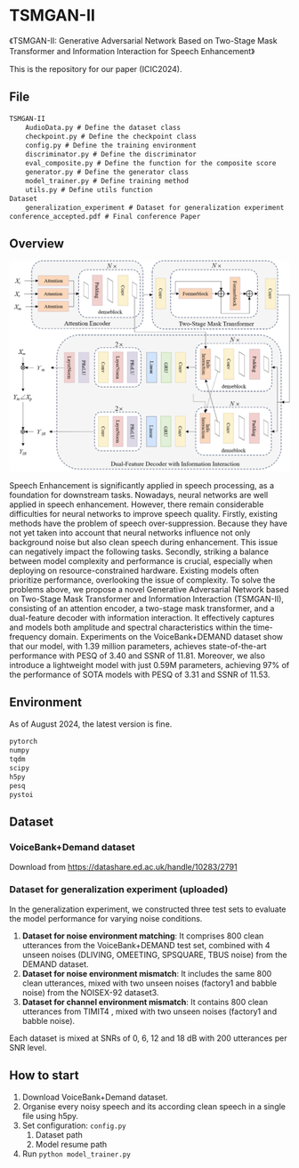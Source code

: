 # TSMGAN-II
《TSMGAN-II: Generative Adversarial Network Based on Two-Stage Mask Transformer and Information Interaction for Speech Enhancement》

This is the repository for our paper (ICIC2024).

## File

```shell
TSMGAN-II
    AudioData.py # Define the dataset class
    checkpoint.py # Define the checkpoint class
    config.py # Define the training environment
    discriminator.py # Define the discriminator
    eval_composite.py # Define the function for the composite score 
    generator.py # Define the generator class
    model_trainer.py # Define training method
    utils.py # Define utils function
Dataset
    generalization_experiment # Dataset for generalization experiment  
conference_accepted.pdf # Final conference Paper
```

## Overview

![](Figures/TSMGAN-II.png)

Speech Enhancement is significantly applied in speech processing, as  a foundation for downstream tasks. Nowadays, neural networks are well applied  in speech enhancement. However, there remain considerable difficulties for neural networks to improve speech quality. Firstly, existing methods have the problem of speech over-suppression. Because they have not yet taken into account  that neural networks influence not only background noise but also clean speech  during enhancement. This issue can negatively impact the following tasks. Secondly, striking a balance between model complexity and performance is crucial,  especially when deploying on resource-constrained hardware. Existing models  often prioritize performance, overlooking the issue of complexity. To solve the  problems above, we propose a novel Generative Adversarial Network based on  Two-Stage Mask Transformer and Information Interaction (TSMGAN-II), consisting of an attention encoder, a two-stage mask transformer, and a dual-feature  decoder with information interaction. It effectively captures and models both amplitude and spectral characteristics within the time-frequency domain. Experiments on the VoiceBank+DEMAND dataset show that our model, with 1.39 million parameters, achieves state-of-the-art performance with PESQ of 3.40 and  SSNR of 11.81. Moreover, we also introduce a lightweight model with just 0.59M parameters, achieving 97% of the performance of SOTA models with  PESQ of 3.31 and SSNR of 11.53. 

## Environment
As of August 2024, the latest version is fine.
```
pytorch
numpy
tqdm
scipy
h5py
pesq
pystoi
```

## Dataset

### VoiceBank+Demand dataset

Download from https://datashare.ed.ac.uk/handle/10283/2791

### Dataset for generalization experiment (uploaded)

In the generalization experiment, we constructed three test sets to evaluate the  model performance for varying noise conditions. 

1. **Dataset for noise environment matching**: It comprises 800 clean utterances from the VoiceBank+DEMAND test set, combined with 4 unseen noises (DLIVING, OMEETING, SPSQUARE, TBUS  noise) from the DEMAND dataset. 
2. **Dataset for noise environment mismatch**: It includes the same 800 clean utterances, mixed with two unseen noises (factory1 and  babble noise) from the NOISEX-92 dataset3. 
3. **Dataset for channel environment mismatch**: It contains 800 clean utterances from TIMIT4 , mixed with two unseen noises (factory1 and babble noise). 

Each dataset is mixed at SNRs of 0, 6, 12 and 18 dB with 200  utterances per SNR level. 

## How to start

1. Download VoiceBank+Demand dataset.
2. Organise every noisy speech and its according clean speech in a single file using h5py.
3. Set configuration: `config.py`
   1. Dataset path
   2. Model resume path
4. Run `python model_trainer.py`
